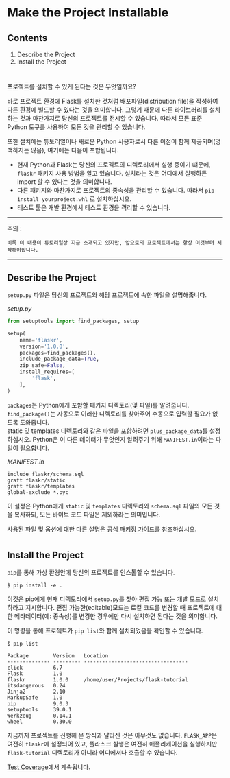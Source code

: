 Make the Project Installable
=====================

Contents
-----------

1. Describe the Project
2. Install the Project
#

프로젝트를 설치할 수 있게 된다는 것은 무엇일까요? 
 
바로 프로젝트 환경에 Flask를 설치한 것처럼 배포파일(distribution file)을 작성하여 다른 환경에 빌드할 수 있다는 것을 의미합니다. 그렇기 때문에 다른 라이브러리를 설치하는 것과 마찬가지로 당신의 프로젝트를 전시할 수 있습니다. 따라서 모든 표준 Python 도구를 사용하여 모든 것을 관리할 수 있습니다.

또한 설치에는 튜토리얼이나 새로운 Python 사용자로서 다른 이점이 함께 제공되며(명백하지는 않음), 여기에는 다음이 포합됩니다.

* 현재  Python과 Flask는 당신의 프로젝트의 디렉토리에서 실행 중이기 떄문에, ```flaskr``` 패키지 사용 방법을 알고 있습니다. 설치라는 것은 어디에서 실행하든 import 할 수 있다는 것을 의미합니다.
* 다른 패키지와 마찬가지로 프로젝트의 종속성을 관리할 수 있습니다. 따라서 ```pip install yourproject.whl``` 로 설치하십시오.
* 테스트 툴은 개발 환경에서 테스트 환경을 격리할 수 있습니다.

<hr/>
주의 :

    비록 이 내용이 튜토리얼상 지금 소개되고 있지만, 앞으로의 프로젝트에서는 항상 이것부터 시작해야합니다.
    
<hr/>

## Describe the Project

```setup.py``` 파일은 당신의 프로젝트와 해당 프로젝트에 속한 파일을 설명해줍니다.

*setup.py*

```python
from setuptools import find_packages, setup

setup(
    name='flaskr',
    version='1.0.0',
    packages=find_packages(),
    include_package_data=True,
    zip_safe=False,
    install_requires=[
        'flask',
    ],
)
```

```packages```는 Python에게 포함할 패키지 디렉토리(및 파일)를 알려줍니다. ```find_package()```는 자동으로 이러한 디렉토리를 찾아주어 수동으로 입력할 필요가 없도록 도와줍니다.   
static 및 templates 디렉토리와 같은 파일을 포함하려면 ```plus_package_data```를 설정하십시오. Python은 이 다른 데이터가 무엇인지 알려주기 위해 ```MANIFEST.in```이라는 파일이 필요합니다.

*MANIFEST.in*
```
include flaskr/schema.sql
graft flaskr/static
graft flaskr/templates
global-exclude *.pyc
```

이 설정은 Python에게 ```static``` 및 ```templates``` 디렉토리와 ```schema.sql``` 파일의 모든 것을 복사하되, 모든 바이트 코드 파일은 제외하라는 의미입니다.   

사용된 파일 및 옵션에 대한 다른 설명은 [공식 패키징 가이드](https://packaging.python.org/tutorials/packaging-projects/)를 참조하십시오.

#

## Install the Project

```pip```를 통해 가상 환경안에 당신의 프로젝트를 인스톨할 수 있습니다.
```
$ pip install -e .
```

이것은 pip에게 현재 디렉토리에서 ```setup.py```를 찾아 편집 가능 또는 개발 모드로 설치하라고 지시합니다. 편집 가능한(editable)모드는 로컬 코드를 변경할 때 프로젝트에 대한 메타데이터(예: 종속성)를 변경한 경우에만 다시 설치하면 된다는 것을 의미합니다.

이 명령을 통해 프로젝트가 ```pip list```와 함께 설치되었음을 확인할 수 있습니다.

```
$ pip list

Package        Version   Location
-------------- --------- ----------------------------------
click          6.7
Flask          1.0
flaskr         1.0.0     /home/user/Projects/flask-tutorial
itsdangerous   0.24
Jinja2         2.10
MarkupSafe     1.0
pip            9.0.3
setuptools     39.0.1
Werkzeug       0.14.1
wheel          0.30.0
```

지금까지 프로젝트를 진행해 온 방식과 달라진 것은 아무것도 없습니다. ```FLASK_APP```은 여전히 ```flaskr```에 설정되어 있고, 플라스크 실행은 여전히 애플리케이션을 실행하지만 ```flask-tutorial``` 디렉토리가 아니라 어디에서나 호출할 수 있습니다.

[Test Coverage](./ch10.md)에서 계속됩니다.